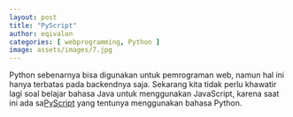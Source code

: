 ```yaml
---
layout: post
title: "PyScript"
author: eqivalon
categories: [ webprogramming, Python ]
image: assets/images/7.jpg
---
```

Python sebenarnya bisa digunakan untuk pemrograman web, namun hal ini hanya terbatas pada backendnya saja. Sekarang kita tidak perlu khawatir lagi soal belajar bahasa Java untuk menggunakan JavaScript, karena saat ini ada sa<a href="https://pyscript.net">PyScript</a> yang tentunya menggunakan bahasa Python.